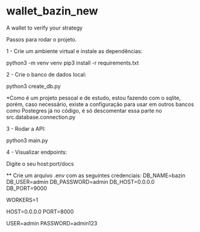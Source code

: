 # wallet_bazin_new
A wallet to verify your strategy

Passos para rodar o projeto.

1 - Crie um ambiente virtual e instale as dependências:

python3 -m venv venv
pip3 install -r requirements.txt


2 - Crie o banco de dados local:

python3 create_db.py

*Como é um projeto pessoal e de estudo, estou fazendo com o sqlite, porém, caso necessário, existe a configuração para usar em outros bancos como Postegres já no código, é só descomentar essa parte no src.database.connection.py


3 - Rodar a API:

python3 main.py


4 - Visualizar endpoints:

Digite o seu host:port/docs


** Crie um arquivo .env com as seguintes credenciais:
DB_NAME=bazin
DB_USER=admin
DB_PASSWORD=admin
DB_HOST=0.0.0.0
DB_PORT=9000

WORKERS=1

HOST=0.0.0.0
PORT=8000

USER=admin
PASSWORD=admin123